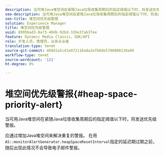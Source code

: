 ```yaml
---
description: 当可用Java堆空间在紧随Java垃圾收集周期后的指定阈值以下时，将发送优先级警报。
seo-description: 当可用Java堆空间在紧随Java垃圾收集周期后的指定阈值以下时，将发送优先级警报。
seo-title: 堆空间优先级警报
solution: Experience Manager
title: 堆空间优先级警报
uuid: 89956ad3-8a73-40db-92bd-326e3fab37ee
feature: Dynamic Media Classic，SDK/API
role: 开发人员，管理员，业务从业者
translation-type: tm+mt
source-git-commit: 469d1a5c43a972116a8a2efb0de5708800130a99
workflow-type: tm+mt
source-wordcount: '121'
ht-degree: 0%

---
```



# 堆空间优先级警报{#heap-space-priority-alert}

当可用Java堆空间在紧随Java垃圾收集周期后的指定阈值以下时，将发送优先级警报。

应通过增加Java堆空间来解决重复的警报。 在用`AS::monitorAlertGenerator.heapSpaceResetInterval`指定的延迟期过期之前，随后出现此情况不会导致电子邮件警报。
